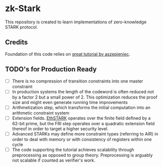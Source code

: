 # zk-Stark

This repository is created to learn implementations of zero-knowledge
STARK protocol.

## Credits

Foundation of this code relies on [great tutorial by aszepieniec](https://aszepieniec.github.io/stark-anatomy/).

## TODO's for Production Ready

- [ ] There is no compression of transition constraints into one master constraint
- [ ] In production systems the length of the codeword is often reduced not by a factor 2 but a small power of 2. This optimization reduces the proof size and might even generate running time improvements
- [ ] Arithmetization step, which transforms the initial computation into an arithmetic constraint system
- [ ] Extension fields. [EthSTARK](https://github.com/starkware-libs/ethSTARK) operates over the finite field defined by a 62-bit prime, but the FRI step operates over a quadratic extension field thereof in order to target a higher security level.
- [ ] Advanced STARKs may define more constraint types (referring to AIR) in order to deal with memory or with consistency of registers within one cycle
- [ ] The code supporting the tutorial achieves scalability through preprocessing as opposed to group theory. Preprocessing is arguably not scalable if counted as verifier's work. 
